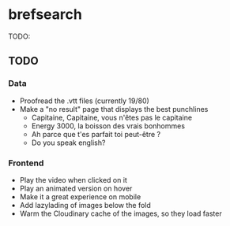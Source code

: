 # brefsearch

TODO:
## TODO

### Data
- Proofread the .vtt files (currently 19/80)
- Make a "no result" page that displays the best punchlines
    - Capitaine, Capitaine, vous n'êtes pas le capitaine
    - Energy 3000, la boisson des vrais bonhommes
    - Ah parce que t'es parfait toi peut-être ?
    - Do you speak english?


### Frontend
- Play the video when clicked on it
- Play an animated version on hover
- Make it a great experience on mobile
- Add lazylading of images below the fold
- Warm the Cloudinary cache of the images, so they load faster
